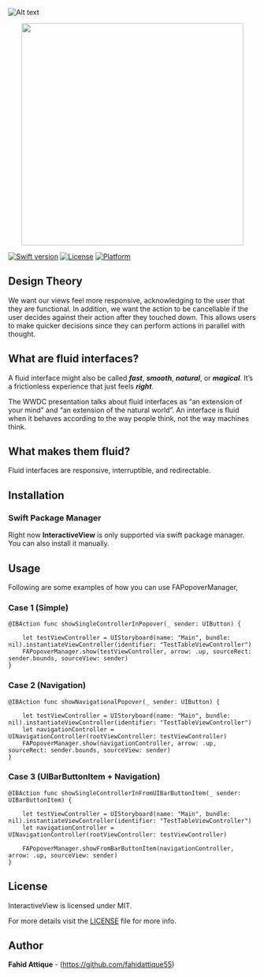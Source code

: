 ![Alt text](https://i.imgur.com/bxwf2aA.png "FAInteractiveView-Image")


<p align="center">
    <a href="http://i.imgur.com/ZN13eaf.gif">
        <img src="https://i.imgur.com/8bTdfjx.gif" height="450">
    </a>
</p>



[![Swift version](https://img.shields.io/badge/swift-5.0-orange.svg?style=flat.svg)](https://img.shields.io/badge/swift-5.0-orange.svg?style=flat.svg)
[![License](https://img.shields.io/badge/License-MIT-brightgreen.svg?style=flat.svg)](https://img.shields.io/badge/License-MIT-brightgreen.svg?style=flat.svg)
[![Platform](https://img.shields.io/cocoapods/p/FAPanels.svg?style=flat)](http://cocoapods.org/pods/FAPanels)





## Design Theory

We want our views feel more responsive, acknowledging to the user that they are functional. In addition, we want the action to be cancellable if the user decides against their action after they touched down. This allows users to make quicker decisions since they can perform actions in parallel with thought.


## What are fluid interfaces?

A fluid interface might also be called ***fast***, ***smooth***, ***natural***, or ***magical***. It’s a frictionless experience that just feels ***right***.

The WWDC presentation talks about fluid interfaces as “an extension of your mind” and “an extension of the natural world”. An interface is fluid when it behaves according to the way people think, not the way machines think.


## What makes them fluid?

Fluid interfaces are responsive, interruptible, and redirectable.




## Installation

### Swift Package Manager

Right now **InteractiveView** is only supported via swift package manager. You can also install it manually.





## Usage

Following are some examples of how you can use FAPopoverManager,

### Case 1 (Simple)

```
@IBAction func showSingleControllerInPopover(_ sender: UIButton) {
    
    let testViewController = UIStoryboard(name: "Main", bundle: nil).instantiateViewController(identifier: "TestTableViewController")
    FAPopoverManager.show(testViewController, arrow: .up, sourceRect: sender.bounds, sourceView: sender)
}
```

### Case 2 (Navigation)

```
@IBAction func showNavigationalPopover(_ sender: UIButton) {
    
    let testViewController = UIStoryboard(name: "Main", bundle: nil).instantiateViewController(identifier: "TestTableViewController")
    let navigationController = UINavigationController(rootViewController: testViewController)
    FAPopoverManager.show(navigationController, arrow: .up, sourceRect: sender.bounds, sourceView: sender)
}
```

### Case 3 (UIBarButtonItem + Navigation)

```
@IBAction func showSingleControllerInFromUIBarButtonItem(_ sender: UIBarButtonItem) {
    
    let testViewController = UIStoryboard(name: "Main", bundle: nil).instantiateViewController(identifier: "TestTableViewController")
    let navigationController = UINavigationController(rootViewController: testViewController)

    FAPopoverManager.showFromBarButtonItem(navigationController, arrow: .up, sourceView: sender)
}
```




## License

InteractiveView is licensed under MIT.

For more details visit the [LICENSE](https://github.com/fahidattique55/InteractiveView/blob/master/LICENSE.txt) file for more info.


## Author

**Fahid Attique** - (https://github.com/fahidattique55)

